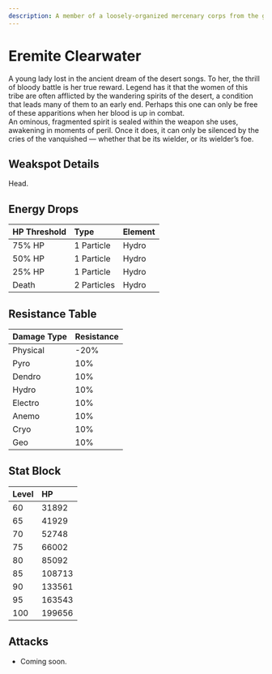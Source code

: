 ```yaml
---
description: A member of a loosely-organized mercenary corps from the golden desert sands. Will work for anyone as long as the pay is good.
---
```


# Eremite Clearwater

A young lady lost in the ancient dream of the desert songs. To her, the thrill of bloody battle is her true reward. Legend has it that the women of this tribe are often afflicted by the wandering spirits of the desert, a condition that leads many of them to an early end. Perhaps this one can only be free of these apparitions when her blood is up in combat.  
An ominous, fragmented spirit is sealed within the weapon she uses, awakening in moments of peril. Once it does, it can only be silenced by the cries of the vanquished — whether that be its wielder, or its wielder’s foe.

## Weakspot Details

Head.

## Energy Drops

| HP Threshold | Type        | Element |
| :----------- | :---------- | :------ |
| 75% HP       | 1 Particle  | Hydro   |
| 50% HP       | 1 Particle  | Hydro   |
| 25% HP       | 1 Particle  | Hydro   |
| Death        | 2 Particles | Hydro   |

## Resistance Table

| Damage Type | Resistance |
| :---------- | :--------- |
| Physical    | -20%       |
| Pyro        | 10%        |
| Dendro      | 10%        |
| Hydro       | 10%        |
| Electro     | 10%        |
| Anemo       | 10%        |
| Cryo        | 10%        |
| Geo         | 10%        |

## Stat Block

| Level | HP     |
| :---- | :----- |
| 60    | 31892  |
| 65    | 41929  |
| 70    | 52748  |
| 75    | 66002  |
| 80    | 85092  |
| 85    | 108713 |
| 90    | 133561 |
| 95    | 163543 |
| 100   | 199656 |

## Attacks

* Coming soon.
